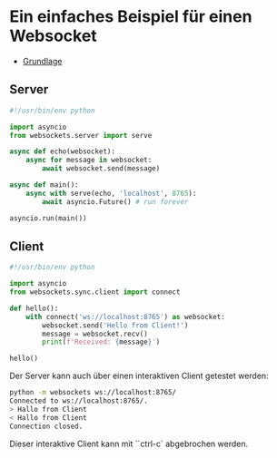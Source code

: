 # Ein einfaches Beispiel für einen Websocket

- [Grundlage](https://websockets.readthedocs.io/en/stable/)

## Server

``` python
#!/usr/bin/env python

import asyncio
from websockets.server import serve

async def echo(websocket):
    async for message in websocket:
        await websocket.send(message)

async def main():
    async with serve(echo, 'localhost', 8765):
        await asyncio.Future() # run forever

asyncio.run(main())
```

## Client

``` python
#!/usr/bin/env python

import asyncio
from websockets.sync.client import connect

def hello():
    with connect('ws://localhost:8765') as websocket:
        websocket.send('Hello from Client!')
        message = websocket.recv()
        print(f'Received: {message}')

hello()
```
Der Server kann auch über einen interaktiven Client getestet werden:

``` sh
python -m websockets ws://localhost:8765/
Connected to ws://localhost:8765/.
> Hallo from Client
< Hallo from Client                                                                                                                           
Connection closed. 
```

Dieser interaktive Client kann mit ``ctrl-c` abgebrochen werden.